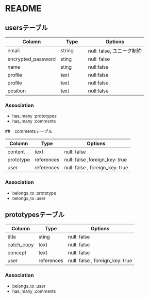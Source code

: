 # README

## usersテーブル

| Column             | Type       | Options                 |
| ------------------ | ---------- | ----------------------- |
| email              | string　　  | null: false, ユニーク制約 |
| encrypted_password | sting      | null: false             |
| name               | sting      | null:false              |
| profile            | text       | null:false              |
| profile         | text       | null:false              |
| position           | text       | null:false              |

### Association

* has_many :prototypes
* has_many :comments

##　commentsテーブル

| Column        | Type       | Options                       |
| ------------- | ---------- | ------------------------------ |
| content       | text　     | null: false                    |
| prototype     | references | null: false ,foreign_key: true |
| user          | references | null: false , foreign_key: true|

### Association

- belongs_to :prototype
- belongs_to :user

## prototypesテーブル

| Column        | Type       | Options                       |
| ------------- | ---------- | ------------------------------ |
| title         | sting      | null: false                    |
| catch_copy    | text       | null: false                    |
| concept       | text       | null: false                    |
| user          | references | null: false , foreign_key: true|

### Association

- belongs_to :user
- has_many :comments
